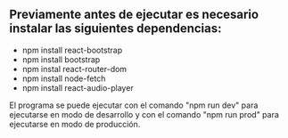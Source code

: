 <h2>Previamente antes de ejecutar es necesario instalar las siguientes dependencias:</h2>

- npm install react-bootstrap
- npm install bootstrap
- npm instal react-router-dom
- npm install node-fetch
- npm install react-audio-player

El programa se puede ejecutar con el comando "npm run dev" para ejecutarse en modo de desarrollo y con el comando "npm run prod" para ejecutarse en modo de producción.